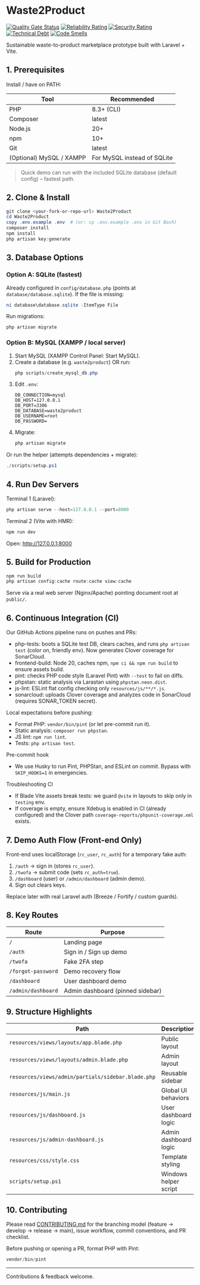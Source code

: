 # Waste2Product

[![Quality Gate Status](https://sonarcloud.io/api/project_badges/measure?project=vvebwizards_Waste2Product&metric=alert_status)](https://sonarcloud.io/summary/new_code?id=vvebwizards_Waste2Product)
[![Reliability Rating](https://sonarcloud.io/api/project_badges/measure?project=vvebwizards_Waste2Product&metric=reliability_rating)](https://sonarcloud.io/summary/new_code?id=vvebwizards_Waste2Product)
[![Security Rating](https://sonarcloud.io/api/project_badges/measure?project=vvebwizards_Waste2Product&metric=security_rating)](https://sonarcloud.io/summary/new_code?id=vvebwizards_Waste2Product)
[![Technical Debt](https://sonarcloud.io/api/project_badges/measure?project=vvebwizards_Waste2Product&metric=sqale_index)](https://sonarcloud.io/summary/new_code?id=vvebwizards_Waste2Product)
[![Code Smells](https://sonarcloud.io/api/project_badges/measure?project=vvebwizards_Waste2Product&metric=code_smells)](https://sonarcloud.io/summary/new_code?id=vvebwizards_Waste2Product)

Sustainable waste-to-product marketplace prototype built with Laravel + Vite.

## 1. Prerequisites

Install / have on PATH:

| Tool | Recommended |
|------|-------------|
| PHP  | 8.3+ (CLI) |
| Composer | latest |
| Node.js | 20+ |
| npm | 10+ |
| Git | latest |
| (Optional) MySQL / XAMPP | For MySQL instead of SQLite |

> Quick demo can run with the included SQLite database (default config) – fastest path.

## 2. Clone & Install

```powershell
git clone <your-fork-or-repo-url> Waste2Product
cd Waste2Product
copy .env.example .env  # (or: cp .env.example .env in Git Bash)
composer install
npm install
php artisan key:generate
```

## 3. Database Options

### Option A: SQLite (fastest)
Already configured in `config/database.php` (points at `database/database.sqlite`). If the file is missing:
```powershell
ni database\database.sqlite -ItemType File
```
Run migrations:
```powershell
php artisan migrate
```

### Option B: MySQL (XAMPP / local server)
1. Start MySQL (XAMPP Control Panel: Start MySQL).
2. Create a database (e.g. `waste2product`) OR run:
   ```powershell
   php scripts/create_mysql_db.php
   ```
3. Edit `.env`:
   ```dotenv
   DB_CONNECTION=mysql
   DB_HOST=127.0.0.1
   DB_PORT=3306
   DB_DATABASE=waste2product
   DB_USERNAME=root
   DB_PASSWORD=
   ```
4. Migrate:
   ```powershell
   php artisan migrate
   ```

Or run the helper (attempts dependencies + migrate):
```powershell
./scripts/setup.ps1
```

## 4. Run Dev Servers

Terminal 1 (Laravel):
```powershell
php artisan serve --host=127.0.0.1 --port=8000
```
Terminal 2 (Vite with HMR):
```powershell
npm run dev
```
Open: http://127.0.0.1:8000

## 5. Build for Production
```powershell
npm run build
php artisan config:cache route:cache view:cache
```
Serve via a real web server (Nginx/Apache) pointing document root at `public/`.

## 6. Continuous Integration (CI)
Our GitHub Actions pipeline runs on pushes and PRs:

- php-tests: boots a SQLite test DB, clears caches, and runs `php artisan test` (color on, friendly env). Now generates Clover coverage for SonarCloud.
- frontend-build: Node 20, caches npm, `npm ci && npm run build` to ensure assets build.
- pint: checks PHP code style (Laravel Pint) with `--test` to fail on diffs.
- phpstan: static analysis via Larastan using `phpstan.neon.dist`.
- js-lint: ESLint flat config checking only `resources/js/**/*.js`.
- sonarcloud: uploads Clover coverage and analyzes code in SonarCloud (requires SONAR_TOKEN secret).

Local expectations before pushing:
- Format PHP: `vendor/bin/pint` (or let pre-commit run it).
- Static analysis: `composer run phpstan`.
- JS lint: `npm run lint`.
- Tests: `php artisan test`.

Pre-commit hook
- We use Husky to run Pint, PHPStan, and ESLint on commit. Bypass with `SKIP_HOOKS=1` in emergencies.

Troubleshooting CI
- If Blade Vite assets break tests: we guard `@vite` in layouts to skip only in `testing` env.
- If coverage is empty, ensure Xdebug is enabled in CI (already configured) and the Clover path `coverage-reports/phpunit-coverage.xml` exists.

## 7. Demo Auth Flow (Front-end Only)
Front-end uses localStorage (`rc_user`, `rc_auth`) for a temporary fake auth:
1. `/auth` → sign in (stores `rc_user`).
2. `/twofa` → submit code (sets `rc_auth=true`).
3. `/dashboard` (user) or `/admin/dashboard` (admin demo).
4. Sign out clears keys.

Replace later with real Laravel auth (Breeze / Fortify / custom guards).

## 8. Key Routes
| Route | Purpose |
|-------|---------|
| `/` | Landing page |
| `/auth` | Sign in / Sign up demo |
| `/twofa` | Fake 2FA step |
| `/forgot-password` | Demo recovery flow |
| `/dashboard` | User dashboard demo |
| `/admin/dashboard` | Admin dashboard (pinned sidebar) |

## 9. Structure Highlights
| Path | Description |
|------|-------------|
| `resources/views/layouts/app.blade.php` | Public layout |
| `resources/views/layouts/admin.blade.php` | Admin layout |
| `resources/views/admin/partials/sidebar.blade.php` | Reusable sidebar |
| `resources/js/main.js` | Global UI behaviors |
| `resources/js/dashboard.js` | User dashboard logic |
| `resources/js/admin-dashboard.js` | Admin dashboard logic |
| `resources/css/style.css` | Template styling |
| `scripts/setup.ps1` | Windows helper script |

## 10. Contributing

Please read [CONTRIBUTING.md](CONTRIBUTING.md) for the branching model (feature -> develop -> release -> main), issue workflow, commit conventions, and PR checklist.

Before pushing or opening a PR, format PHP with Pint:

```powershell
vendor/bin/pint
```

---
Contributions & feedback welcome.
